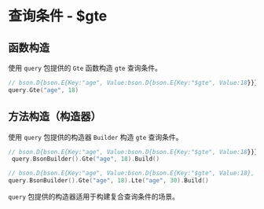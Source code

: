 # 查询条件 - $gte
## 函数构造
使用 `query` 包提供的 `Gte` 函数构造 `gte` 查询条件。
```go
// bson.D{bson.E{Key:"age", Value:bson.D{bson.E{Key:"$gte", Value:18}}}}
query.Gte("age", 18)
```

## 方法构造（构造器）
使用 `query` 包提供的构造器 `Builder` 构造 `gte` 查询条件。
```go
// bson.D{bson.E{Key:"age", Value:bson.D{bson.E{Key:"$gte", Value:18}}}}
 query.BsonBuilder().Gte("age", 18).Build()

// bson.D{bson.E{Key:"age", Value:bson.D{bson.E{Key:"$gte", Value:18}, bson.E{Key:"$lte", Value:30}}}}
query.BsonBuilder().Gte("age", 18).Lte("age", 30).Build()
```
`query` 包提供的构造器适用于构建复合查询条件的场景。